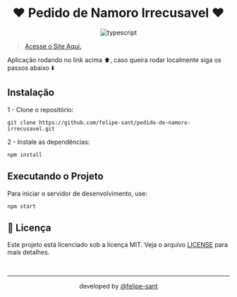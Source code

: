 <div align="center">

# ❤️ Pedido de Namoro Irrecusavel ❤️
  
![typescript](https://img.shields.io/badge/TypeScript-007ACC?style=for-the-badge&logo=typescript&logoColor=white)

</div>

> [Acesse o Site Aqui.](https://pedido-de-namoro-irrecusavel-iota.vercel.app)

Aplicação rodando no link acima ⬆️, caso queira rodar localmente siga os passos abaixo ⬇️

## Instalação
    
1 - Clone o repositório:

    git clone https://github.com/felipe-sant/pedido-de-namoro-irrecusavel.git

2 - Instale as dependências:

    npm install

## Executando o Projeto

Para iniciar o servidor de desenvolvimento, use:

    npm start

## 📝 Licença

Este projeto está licenciado sob a licença MIT. Veja o arquivo [LICENSE](LICENSE) para mais detalhes.

<br>

<hr>

<div align="center">
    developed by <a href="https://github.com/felipe-sant?tab=followers">@felipe-sant</a>
</div>
